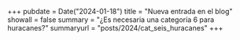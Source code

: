 +++
pubdate = Date("2024-01-18")
title = "Nueva entrada en el blog" 
showall = false
summary = "¿Es necesaria una categoría 6 para huracanes?"
summaryurl = "posts/2024/cat_seis_huracanes"
+++


